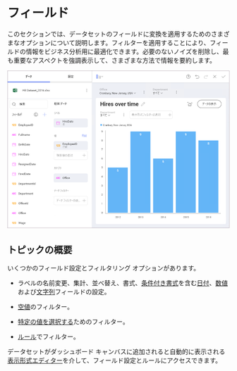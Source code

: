 # フィールド

このセクションでは、データセットのフィールドに変換を適用するためのさまざまなオプションについて説明します。フィルターを適用することにより、フィールドの情報をビジネス分析用に最適化できます。必要のないノイズを削除し、最も重要なアスペクトを強調表示して、さまざまな方法で情報を要約します。

<img src="images/Field-Rules-Settings.png" alt="Field-Rules-Settings.png" class="responsive-img"/>

## トピックの概要

いくつかのフィールド設定とフィルタリング オプションがあります。

  - ラベルの名前変更、集計、並べ替え、書式、[条件付き書式](conditional-formatting.html)を含む[日付](field-settings.html#date-fields)、[数値](field-settings.html#numeric-fields)および[文字列](field-settings.html#abc-fields)フィールドの設定。

  - [空値](field-filters-rules.html#empty-values)のフィルター。

  - [特定の値を選択する](field-filters-rules.html#select-values)ためのフィルター。

  - [ルール](field-filters-rules.html#rules)でフィルター。

データセットがダッシュボード キャンバスに追加されると自動的に表示される[表示形式エディター](~/jp/data-visualizations/visualizations-editor.html)を介して、フィールド設定とルールにアクセスできます。
